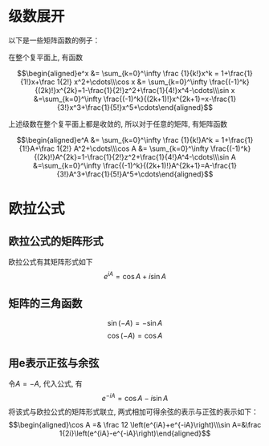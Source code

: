 # 级数展开

以下是一些矩阵函数的例子：

在整个复平面上, 有函数

$$\begin{aligned}e^x &= \sum_{k=0}^\infty \frac {1}{k!}x^k = 1+\frac{1}{1!}x+\frac 1{2!} x^2+\cdots\\\cos x &= \sum_{k=0}^\infty \frac{(-1)^k}{(2k)!}x^{2k}=1-\frac{1}{2!}z^2+\frac{1}{4!}x^4-\cdots\\\sin x &=\sum_{k=0}^\infty \frac{(-1)^k}{(2k+1)!}x^{2k+1}=x-\frac{1}{3!}x^3+\frac{1}{5!}x^5+\cdots\end{aligned}$$

上述级数在整个复平面上都是收敛的, 所以对于任意的矩阵, 有矩阵函数

$$\begin{aligned}e^A &= \sum_{k=0}^\infty \frac {1}{k!}A^k = 1+\frac{1}{1!}A+\frac 1{2!} A^2+\cdots\\\cos A &= \sum_{k=0}^\infty \frac{(-1)^k}{(2k)!}A^{2k}=1-\frac{1}{2!}z^2+\frac{1}{4!}A^4-\cdots\\\sin A &=\sum_{k=0}^\infty \frac{(-1)^k}{(2k+1)!}A^{2k+1}=A-\frac{1}{3!}A^3+\frac{1}{5!}A^5+\cdots\end{aligned}$$  

# 欧拉公式

## 欧拉公式的矩阵形式

欧拉公式有其矩阵形式如下$$e^{iA}=\cos A+i\sin A$$

## 矩阵的三角函数

$$\sin (-A) = -\sin A$$
$$\cos (-A)=\cos A$$ 

## 用e表示正弦与余弦

令$A=-A$, 代入公式, 有$$e^{-iA}=\cos A-i\sin A$$将该式与欧拉公式的矩阵形式联立, 两式相加可得余弦的表示与正弦的表示如下：$$\begin{aligned}\cos A =& \frac 12 \left(e^{iA}+e^{-iA}\right)\\\sin A=&\frac 1{2i}\left(e^{iA}-e^{-iA}\right)\end{aligned}$$ 